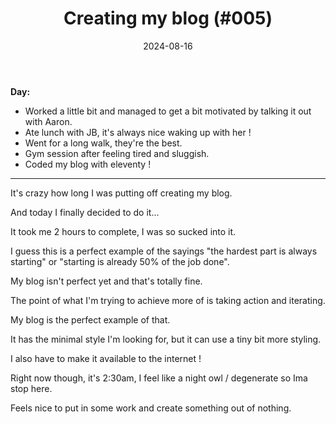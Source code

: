 ﻿---
title: Creating my blog (#005)
date: 2024-08-16
categories: ["daily"]
tags: posts
---

**Day:**
- Worked a little bit and managed to get a bit motivated by talking it out with Aaron.
- Ate lunch with JB, it's always nice waking up with her !
- Went for a long walk, they're the best.
- Gym session after feeling tired and sluggish.
- Coded my blog with eleventy !
___  

It's crazy how long I was putting off creating my blog.

And today I finally decided to do it...

It took me 2 hours to complete, I was so sucked into it.

I guess this is a perfect example of the sayings "the hardest part is always starting" or "starting is already 50% of the job done".

My blog isn't perfect yet and that's totally fine.

The point of what I'm trying to achieve more of is taking action and iterating.

My blog is the perfect example of that.

It has the minimal style I'm looking for, but it can use a tiny bit more styling.

I also have to make it available to the internet !

Right now though, it's 2:30am, I feel like a night owl / degenerate so Ima stop here.

Feels nice to put in some work and create something out of nothing.
